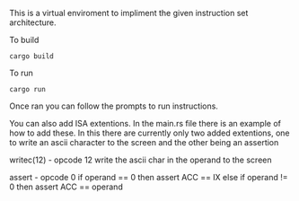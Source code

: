 This is a virtual enviroment to impliment the given instruction set architecture.

To build
```
cargo build
```

To run
```
cargo run
```

Once ran you can follow the prompts to run instructions.

You can also add ISA extentions. In the main.rs file there is an example of how to add these.
In this there are currently only two added extentions, one to write an ascii character to the screen and the other being an assertion

writec(12) - opcode 12
write the ascii char in the operand to the screen

assert - opcode 0
if operand == 0 
    then assert ACC == IX
else if operand != 0
    then assert ACC == operand
